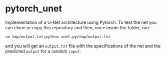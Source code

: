 # pytorch_unet

Implementation of a U-Net architecture using Pytorch.
To test the net you can clone or copy this repository and then, once inside the folder, run:
```
rm tmp/output.txt;python unet.py>tmp/output.txt  
```
and you will get an `output.txt` file with the specifications of the net and the predicted `output` for a random `input`.
